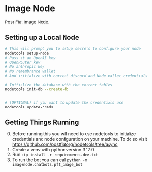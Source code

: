 # Image Node
Post Fiat Image Node.

## Setting up a Local Node
```bash
# This will prompt you to setup secrets to configure your node
nodetools setup-node
# Pass it an OpenAI key
# OpenRouter key
# No anthropic key
# No remembrance wallet
# And initialize with correct discord and Node wallet credentials

# Initialize the database with the correct tables
nodetools init-db --create-db


# (OPTIONAL) if you want to update the credentials use
nodetools update-creds
```

## Getting Things Running
0. Before running this you will need to use nodetools to initialize credentials and node configuration on your machine. To do so visit https://github.com/postfiatorg/nodetools/tree/async
1. Create a venv with python version 3.12.0
2. Run `pip install -r requirements.dev.txt`
3. To run the bot you can call `python -m imagenode.chatbots.pft_image_bot`
